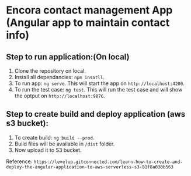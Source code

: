 # Encora contact management App (Angular app to maintain contact info)



## Step to run application:(On local)

1. Clone the repository on local.
2. Install all dependancies: `npm insatll`.
3. To run app: `ng serve`.
      This will start the app on `http://localhost:4200`.
4. To run the test case: `ng test`.
      This will run the test case and will show the optput on `http://localhost:9876`.



## Step to create build and deploy application (aws s3 bucket):

1. To create build: `ng build --prod`.
2. Build files will be available in `/dist` folder.
3. Now upload it to S3 bucket.

Reference: `https://levelup.gitconnected.com/learn-how-to-create-and-deploy-the-angular-application-to-aws-serverless-s3-81f8a838b563`
